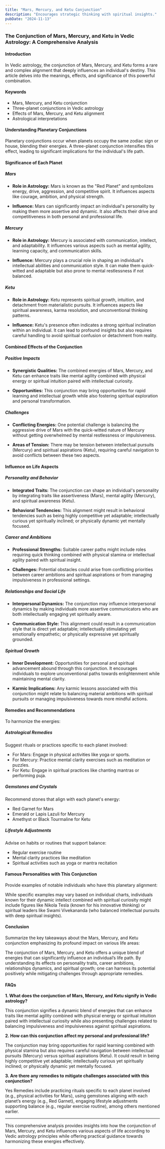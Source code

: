 ```yaml
---
title: "Mars, Mercury, and Ketu Conjunction"
description: "Encourages strategic thinking with spiritual insights."
pubDate: "2024-11-13"
---
```


### The Conjunction of Mars, Mercury, and Ketu in Vedic Astrology: A Comprehensive Analysis

#### Introduction

In Vedic astrology, the conjunction of Mars, Mercury, and Ketu forms a rare and complex alignment that deeply influences an individual's destiny. This article delves into the meanings, effects, and significance of this powerful combination.

#### Keywords

- Mars, Mercury, and Ketu conjunction
- Three-planet conjunctions in Vedic astrology
- Effects of Mars, Mercury, and Ketu alignment
- Astrological interpretations

#### Understanding Planetary Conjunctions

Planetary conjunctions occur when planets occupy the same zodiac sign or house, blending their energies. A three-planet conjunction intensifies this effect, leading to significant implications for the individual's life path.

#### Significance of Each Planet

##### Mars

- **Role in Astrology:** Mars is known as the "Red Planet" and symbolizes energy, drive, aggression, and competitive spirit. It influences aspects like courage, ambition, and physical strength.
  
- **Influence:** Mars can significantly impact an individual's personality by making them more assertive and dynamic. It also affects their drive and competitiveness in both personal and professional life.

##### Mercury

- **Role in Astrology:** Mercury is associated with communication, intellect, and adaptability. It influences various aspects such as mental agility, learning capacity, and communication skills.

- **Influence:** Mercury plays a crucial role in shaping an individual's intellectual abilities and communication style. It can make them quick-witted and adaptable but also prone to mental restlessness if not balanced.

##### Ketu

- **Role in Astrology:** Ketu represents spiritual growth, intuition, and detachment from materialistic pursuits. It influences aspects like spiritual awareness, karma resolution, and unconventional thinking patterns.

- **Influence:** Ketu's presence often indicates a strong spiritual inclination within an individual. It can lead to profound insights but also requires careful handling to avoid spiritual confusion or detachment from reality.

#### Combined Effects of the Conjunction

##### Positive Impacts

- **Synergistic Qualities:** The combined energies of Mars, Mercury, and Ketu can enhance traits like mental agility combined with physical energy or spiritual intuition paired with intellectual curiosity.
  
- **Opportunities:** This conjunction may bring opportunities for rapid learning and intellectual growth while also fostering spiritual exploration and personal transformation.

##### Challenges

- **Conflicting Energies:** One potential challenge is balancing the aggressive drive of Mars with the quick-witted nature of Mercury without getting overwhelmed by mental restlessness or impulsiveness.
  
- **Areas of Tension:** There may be tension between intellectual pursuits (Mercury) and spiritual aspirations (Ketu), requiring careful navigation to avoid conflicts between these two aspects.

#### Influence on Life Aspects

##### Personality and Behavior

- **Integrated Traits:** The conjunction can shape an individual's personality by integrating traits like assertiveness (Mars), mental agility (Mercury), and spiritual awareness (Ketu).
  
- **Behavioral Tendencies:** This alignment might result in behavioral tendencies such as being highly competitive yet adaptable; intellectually curious yet spiritually inclined; or physically dynamic yet mentally focused.

##### Career and Ambitions

- **Professional Strengths:** Suitable career paths might include roles requiring quick thinking combined with physical stamina or intellectual agility paired with spiritual insight.
  
- **Challenges:** Potential obstacles could arise from conflicting priorities between career ambitions and spiritual aspirations or from managing impulsiveness in professional settings.

##### Relationships and Social Life

- **Interpersonal Dynamics:** The conjunction may influence interpersonal dynamics by making individuals more assertive communicators who are both intellectually engaging yet spiritually aware.
  
- **Communication Style:** This alignment could result in a communication style that is direct yet adaptable; intellectually stimulating yet emotionally empathetic; or physically expressive yet spiritually grounded.

##### Spiritual Growth

- **Inner Development:** Opportunities for personal and spiritual advancement abound through this conjunction. It encourages individuals to explore unconventional paths towards enlightenment while maintaining mental clarity.
  
- **Karmic Implications:** Any karmic lessons associated with this conjunction might relate to balancing material ambitions with spiritual pursuits or managing impulsiveness towards more mindful actions.

#### Remedies and Recommendations

To harmonize the energies:

##### Astrological Remedies

Suggest rituals or practices specific to each planet involved:
- For Mars: Engage in physical activities like yoga or sports.
- For Mercury: Practice mental clarity exercises such as meditation or puzzles.
- For Ketu: Engage in spiritual practices like chanting mantras or performing puja.

##### Gemstones and Crystals

Recommend stones that align with each planet's energy:
- Red Garnet for Mars
- Emerald or Lapis Lazuli for Mercury
- Amethyst or Black Tourmaline for Ketu

##### Lifestyle Adjustments

Advise on habits or routines that support balance:
- Regular exercise routine
- Mental clarity practices like meditation
- Spiritual activities such as yoga or mantra recitation

#### Famous Personalities with This Conjunction

Provide examples of notable individuals who have this planetary alignment:

While specific examples may vary based on individual charts, individuals known for their dynamic intellect combined with spiritual curiosity might include figures like Nikola Tesla (known for his innovative thinking) or spiritual leaders like Swami Vivekananda (who balanced intellectual pursuits with deep spiritual insights).

#### Conclusion

Summarize the key takeaways about the Mars, Mercury, and Ketu conjunction emphasizing its profound impact on various life areas:

The conjunction of Mars, Mercury, and Ketu offers a unique blend of energies that can significantly influence an individual’s life path. By understanding its effects on personality traits, career ambitions, relationships dynamics, and spiritual growth; one can harness its potential positively while mitigating challenges through appropriate remedies.

#### FAQs

**1. What does the conjunction of Mars, Mercury, and Ketu signify in Vedic astrology?**

This conjunction signifies a dynamic blend of energies that can enhance traits like mental agility combined with physical energy or spiritual intuition paired with intellectual curiosity while also presenting challenges related to balancing impulsiveness and impulsiveness against spiritual aspirations.

**2. How can this conjunction affect my personal and professional life?**

The conjunction may bring opportunities for rapid learning combined with physical stamina but also requires careful navigation between intellectual pursuits (Mercury) versus spiritual aspirations (Ketu). It could result in being highly competitive yet adaptable; intellectually curious yet spiritually inclined; or physically dynamic yet mentally focused.

**3. Are there any remedies to mitigate challenges associated with this conjunction?**

Yes Remedies include practicing rituals specific to each planet involved (e.g., physical activities for Mars), using gemstones aligning with each planet’s energy (e.g., Red Garnet), engaging lifestyle adjustments supporting balance (e.g., regular exercise routine), among others mentioned earlier.


---

This comprehensive analysis provides insights into how the conjunction of Mars, Mercury, and Ketu influences various aspects of life according to Vedic astrology principles while offering practical guidance towards harmonizing these energies effectively.